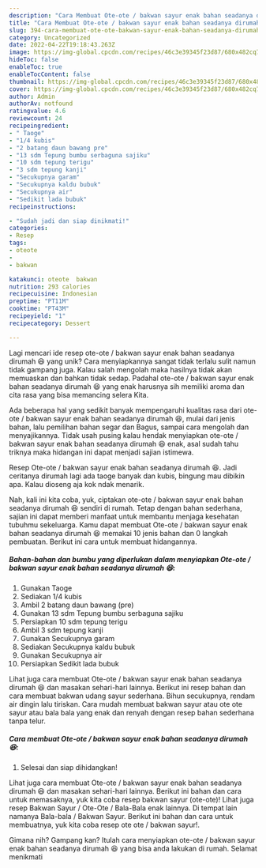 ```yaml
---
description: "Cara Membuat Ote-ote / bakwan sayur enak bahan seadanya dirumah 😆 yang Lezat Sekali"
title: "Cara Membuat Ote-ote / bakwan sayur enak bahan seadanya dirumah 😆 yang Lezat Sekali"
slug: 394-cara-membuat-ote-ote-bakwan-sayur-enak-bahan-seadanya-dirumah-yang-lezat-sekali
category: Uncategorized
date: 2022-04-22T19:18:43.263Z
image: https://img-global.cpcdn.com/recipes/46c3e39345f23d87/680x482cq70/ote-ote-bakwan-sayur-enak-bahan-seadanya-dirumah-foto-resep-utama.jpg
hideToc: false
enableToc: true
enableTocContent: false
thumbnail: https://img-global.cpcdn.com/recipes/46c3e39345f23d87/680x482cq70/ote-ote-bakwan-sayur-enak-bahan-seadanya-dirumah-foto-resep-utama.jpg
cover: https://img-global.cpcdn.com/recipes/46c3e39345f23d87/680x482cq70/ote-ote-bakwan-sayur-enak-bahan-seadanya-dirumah-foto-resep-utama.jpg
author: Admin
authorAv: notfound
ratingvalue: 4.6
reviewcount: 24
recipeingredient:
- " Taoge"
- "1/4 kubis"
- "2 batang daun bawang pre"
- "13 sdm Tepung bumbu serbaguna sajiku"
- "10 sdm tepung terigu"
- "3 sdm tepung kanji"
- "Secukupnya garam"
- "Secukupnya kaldu bubuk"
- "Secukupnya air"
- "Sedikit lada bubuk"
recipeinstructions:

- "Sudah jadi dan siap dinikmati!"
categories:
- Resep
tags:
- oteote
- 
- bakwan

katakunci: oteote  bakwan 
nutrition: 293 calories
recipecuisine: Indonesian
preptime: "PT11M"
cooktime: "PT43M"
recipeyield: "1"
recipecategory: Dessert

---
```





Lagi mencari ide resep ote-ote / bakwan sayur enak bahan seadanya dirumah 😆 yang unik? Cara menyiapkannya sangat tidak terlalu sulit namun tidak gampang juga. Kalau salah mengolah maka hasilnya tidak akan memuaskan dan bahkan tidak sedap. Padahal ote-ote / bakwan sayur enak bahan seadanya dirumah 😆 yang enak harusnya sih memiliki aroma dan cita rasa yang bisa memancing selera Kita.





Ada beberapa hal yang sedikit banyak mempengaruhi kualitas rasa dari ote-ote / bakwan sayur enak bahan seadanya dirumah 😆, mulai dari jenis bahan, lalu pemilihan bahan segar dan Bagus, sampai cara mengolah dan menyajikannya. Tidak usah pusing kalau hendak menyiapkan ote-ote / bakwan sayur enak bahan seadanya dirumah 😆 enak,      asal sudah tahu triknya maka hidangan ini dapat menjadi sajian istimewa.














Resep Ote-ote / bakwan sayur enak bahan seadanya dirumah 😆. Jadi ceritanya dirumah lagi ada taoge banyak dan kubis, bingung mau dibikin apa. Kalau dioseng aja kok ndak menarik.






Nah, kali ini kita coba, yuk, ciptakan ote-ote / bakwan sayur enak bahan seadanya dirumah 😆 sendiri di rumah. Tetap dengan bahan sederhana, sajian ini dapat memberi manfaat untuk membantu menjaga kesehatan tubuhmu sekeluarga. Kamu dapat membuat Ote-ote / bakwan sayur enak bahan seadanya dirumah 😆 memakai 10 jenis bahan dan 0 langkah pembuatan. Berikut ini cara untuk membuat hidangannya.

<!--inarticleads1-->

##### Bahan-bahan dan bumbu yang diperlukan dalam menyiapkan Ote-ote / bakwan sayur enak bahan seadanya dirumah 😆:

1. Gunakan  Taoge
1. Sediakan 1/4 kubis
1. Ambil 2 batang daun bawang (pre)
1. Gunakan 13 sdm Tepung bumbu serbaguna sajiku
1. Persiapkan 10 sdm tepung terigu
1. Ambil 3 sdm tepung kanji
1. Gunakan Secukupnya garam
1. Sediakan Secukupnya kaldu bubuk
1. Gunakan Secukupnya air
1. Persiapkan Sedikit lada bubuk


Lihat juga cara membuat Ote-ote / bakwan sayur enak bahan seadanya dirumah 😆 dan masakan sehari-hari lainnya. Berikut ini resep bahan dan cara membuat bakwan udang sayur sederhana. Bihun secukupnya, rendam air dingin lalu tiriskan. Cara mudah membuat bakwan sayur atau ote ote sayur atau bala bala yang enak dan renyah dengan resep bahan sederhana tanpa telur. 

<!--inarticleads2-->

##### Cara membuat Ote-ote / bakwan sayur enak bahan seadanya dirumah 😆:


1. Selesai dan siap dihidangkan!

Lihat juga cara membuat Ote-ote / bakwan sayur enak bahan seadanya dirumah 😆 dan masakan sehari-hari lainnya. Berikut ini bahan dan cara untuk memasaknya, yuk kita coba resep bakwan sayur (ote-ote)! Lihat juga resep Bakwan Sayur / Ote-Ote / Bala-Bala enak lainnya. Di tempat lain namanya Bala-bala / Bakwan Sayur. Berikut ini bahan dan cara untuk membuatnya, yuk kita coba resep ote ote / bakwan sayur!. 

Gimana nih? Gampang kan? Itulah cara menyiapkan ote-ote / bakwan sayur enak bahan seadanya dirumah 😆 yang bisa anda lakukan di rumah. Selamat menikmati
